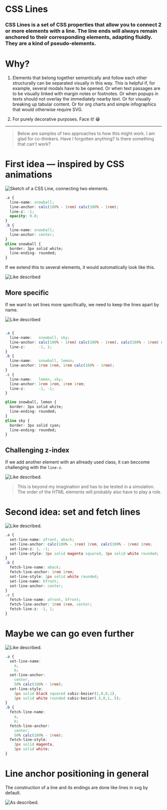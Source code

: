 # CSS Lines

### CSS Lines is a set of CSS properties that allow you to connect 2 or more elements with a line. The line ends will always remain anchored to their corresponding elements, adapting fluidly. They are a kind of pseudo-elements.


# Why?

1. Elements that belong together semantically and follow each other structurally can be separated visually in this way. This is helpful if, for example, several modals have to be opened. Or when text passages are to be visually linked with margin notes or footnotes. Or when popups in texts should not overlay the immediately nearby text. Or for visually breaking up tabular content. Or for org charts and simple infographics that would otherwise require SVG.

2. For purely decorative purposes. Face it! 😁

---

> Below are samples of two approaches to how this might work. I am glad for co-thinkers. Have I forgotten anything? Is there something that can't work?

 
# First idea — inspired by CSS animations

![Sketch of a CSS Line, connecting two elements.](img/v1-2-elements.png)

```css
.a {
  line-name: snowball;
  line-anchor: calc(100% - 1rem) calc(100% - 1rem);
  line-z: -1;
  opacity: 0.8;
}
.b {
  line-name: snowball;
  line-anchor: center;
}
@line snowball {
  border: 3px solid white;
  line-ending: rounded;
}
```
If we extend this to several elements, it would automatically look like this.

![Like described](img/v1-4-elements.png)

##  More specific

If we want to set lines more specifically, we need to keep the lines apart by name.

![Like described](img/v1-3-elements.png)


```css

.a {
  line-name:   snowball, sky;
  line-anchor: calc(100% - 1rem) calc(100% - 1rem), calc(100% - 1rem) calc(100% - 1rem);
  line-z:      -1, 1;
}
.b {
  line-name:   snowball, lemon;
  line-anchor: 1rem 1rem, 1rem calc(100% - 1rem);
}
.c {
  line-name:   lemon, sky;
  line-anchor: 1rem 1rem, 1rem 1rem;
  line-z:      -1, -1;
}

@line snowball, lemon {
  border: 3px solid white;
  line-ending: rounded;
}
@line sky {
  border: 3px solid cyan;
  line-ending: rounded;
}
```

## Challenging z-index
If we add another element with an allready used class, it can beccome challenging with the `line-z`. 

![Like described.](img/v1-4-elements-messy.png)
> This is beyond my imagination and has to be tested in a simulation. The order of the HTML elements will probably also have to play a role.



# Second idea: set and fetch lines

![Like described.](img/v2-3-elements.png)

```css
.a {
  set-line-name: afront, aback;
  set-line-anchor: calc(100% - 1rem) 1rem, calc(100% - 1rem) 1rem;
  set-line-z: 1, -1;
  set-line-style: 3px solid magenta squared, 3px solid white rounded;
}
.b {
  fetch-line-name: aback;
  fetch-line-anchor: 1rem 1rem;
  set-line-style: 1px solid white rounded;
  set-line-name: bfront;
  set-line-anchor: center;
}
.c {
  fetch-line-name: afront, bfront;
  fetch-line-anchor: 1rem 1rem, center;
  fetch-line-z: -1, 1;
}
```

# Maybe we can go even further

![Like described.](img/v2-bezier.png)

```css
.a {
  set-line-name: 
    a, 
    b;
  set-line-anchor: 
    center, 
    50% calc(100% - 1rem);
  set-line-style: 
    3px solid black squared cubic-bezier(1,0,0,1), 
    1px solid white rounded cubic-bezier(.5,0,1,.5);
}
.b {
  fetch-line-name: 
    a, 
    b;
  fetch-line-anchor: 
    center, 
    50% calc(100% - 1rem);
  fetch-line-style: 
    3px solid magenta, 
    3px solid white;
}
```

# Line anchor positioning in general

The construction of a line and its endings are done like lines in svg by default.

![As described.](img/line-anchor.png)